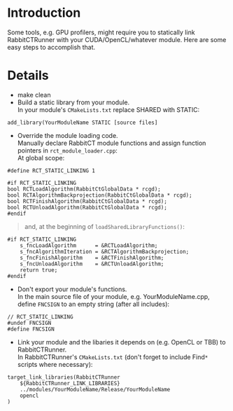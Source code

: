 # Introduction #

Some tools, e.g. GPU profilers, might require you to statically link RabbitCTRunner with your CUDA/OpenCL/whatever module. Here are some easy steps to accomplish that.

# Details #

  * make clean
  * Build a static library from your module.<br />In your module's `CMakeLists.txt` replace SHARED with STATIC:
```
add_library(YourModuleName STATIC [source files]
```
  * Override the module loading code.<br />Manually declare RabbitCT module functions and assign function pointers in `rct_module_loader.cpp`:<br />At global scope:
```
#define RCT_STATIC_LINKING 1

#if RCT_STATIC_LINKING
bool RCTLoadAlgorithm(RabbitCtGlobalData * rcgd);
bool RCTAlgorithmBackprojection(RabbitCtGlobalData * rcgd);
bool RCTFinishAlgorithm(RabbitCtGlobalData * rcgd);
bool RCTUnloadAlgorithm(RabbitCtGlobalData * rcgd);
#endif
```
> and, at the beginning of `loadSharedLibraryFunctions()`:
```
#if RCT_STATIC_LINKING
    s_fncLoadAlgorithm      = &RCTLoadAlgorithm;
    s_fncAlgorithmIteration = &RCTAlgorithmBackprojection;
    s_fncFinishAlgorithm    = &RCTFinishAlgorithm;
    s_fncUnloadAlgorithm    = &RCTUnloadAlgorithm;
    return true;
#endif
```
  * Don't export your module's functions.<br />In the main source file of your module, e.g. YourModuleName.cpp, define `FNCSIGN` to an empty string (after all includes):
```
// RCT_STATIC_LINKING
#undef FNCSIGN
#define FNCSIGN
```
  * Link your module and the libaries it depends on (e.g. OpenCL or TBB) to RabbitCTRunner.<br />In RabbitCTRunner's `CMakeLists.txt` (don't forget to include Find`*` scripts where necessary):
```
target_link_libraries(RabbitCTRunner
    ${RabbitCTRunner_LINK_LIBRARIES}
    ../modules/YourModuleName/Release/YourModuleName
    opencl
)
```
